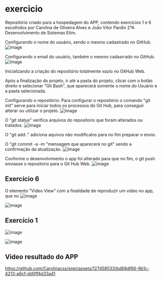 # exercicio
Repositório criado para a hospedagem do APP, contendo exercícios 1 e 6  escolhidos por Carolina de Oliveira Alves e João Vitor Pardin 2°A Desenvolvimento de Sistemas Etim.

Configurando o nome do usuário, sendo o mesmo cadastrado no GitHub.
![image](https://github.com/Carolinacss/exer/assets/127458533/3c0b6697-d852-4c8c-9b28-089039a45aab)

Configurando o email do usuário, também o mesmo cadasrrado no GitHub.
![image](https://github.com/Carolinacss/exer/assets/127458533/b74f41dd-869e-423a-9322-31e7fbb375b4)

Inicializando a criação do repositório totalmente vazio no GitHub Web.

Após a finalização do projeto, ir até a pasta do projeto, clicar com o botão direito e selecionar "Git Bash", que aparecerá somente o nome do Usuário e a pasta selecionada.

Configurando o repositório:
Para configurar o repositório o comando "git init" serve para iniciar todos os processos do Git Hub, para conseguir alterar ou utilizar o projeto.
![image](https://github.com/Carolinacss/exer/assets/127458533/415accf2-b337-460a-9b0d-6ba3d0e80f4e)

O "git status" verifica arquivos do repositorio que foram alterados ou tratados.
![image](https://github.com/Carolinacss/exer/assets/127458533/2e921165-b612-4552-aad4-004eb00406f5)

O "git add ." adiciona aquivos não modificalos para no fim preparar o envio.

O "git commit -a -m "mensagem que aparecerá no git" sendo a confirmação da atualização.
![image](https://github.com/Carolinacss/exer/assets/127458533/f884c91e-2b69-45fd-af49-7328a003e467)

Conforme o desenvolvimento o app foi alterado para que no fim, o git push enviasse o repositorio para o Git Hub Web.
![image](https://github.com/Carolinacss/exer/assets/127458533/402b01d5-df6f-4e92-87d5-7944b41e3517)

## Exercício 6 
O elemento "Video View" com a finalidade de reproduzir um video no app, que no 
![image](https://github.com/Carolinacss/exer/assets/127458533/e85b6638-7325-40cb-99ae-b44bbefc8ac7)

![image](https://github.com/Carolinacss/exer/assets/127458533/c890a0a3-2713-4db5-8c53-6cf704fee6df)

## Exercício 1
![image](https://github.com/Carolinacss/exer/assets/127458533/9696f3d0-64b0-42bd-91e5-f1f9718f150d)

![image](https://github.com/Carolinacss/exer/assets/127458533/99eb7df5-9089-4de1-885c-c818ba0e0761)

## Video resultado do APP
https://github.com/Carolinacss/exer/assets/127458533/bd68df66-9b1c-4213-a8cf-dd0ff4d33a41








